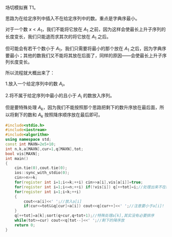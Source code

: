 场切模拟赛 T1。

思路为在给定序列中插入不在给定序列中的数。重点是字典序最小。

对于一个数 $x<A_1$，我们不能将它放在 $A_1$ 之前，因为这样会使最长上升子序列的长度变长，我们只能退而求其次的将它放在 $A_1$ 之后。

但可能会有若干个数小于 $A_1$，我们只需要将最小的那个放在 $A_1$ 之后，因为字典序要最小；其他的数我们又不能将其放在后面了，同样的原因——会使最长上升子序列长度变长。

所以流程就大概出来了：

1.放入一个给定序列中的数 $A_i$。

2.将不属于给定序列中最小的且小于 $A_i$ 的数放入序列。

但是要特殊处理 $A_k$，因为我们不能按照那个思路把剩下的数升序放在最后面，所以将剩下的数和 $A_k$ 按照降序顺序放在最后即可。

```cpp
#include<stdio.h>
#include<iostream>
#include<algorithm>
using namespace std;
const int MAXN=2e5+10;
int n,k,a[MAXN],cur=1,q[MAXN],tot;
bool vis[MAXN];
int main()
{
	cin.tie(0),cout.tie(0);
	ios::sync_with_stdio(0);
	cin>>n>>k;
	for(register int i=1;i<=k;++i) cin>>a[i],vis[a[i]]=true;
	for(register int i=1;i<=n;++i) if(!vis[i]) q[++tot]=i;//处理出来不在给定序列中的数
	for(register int i=1;i<k;++i)
	{
		cout<<a[i]<<' ';//放入a[i]
		if(cur<=tot&&q[cur]<a[i]) cout<<q[cur++]<<' ';//注意要小于a[i]!
	}
	q[++tot]=a[k];sort(q+cur,q+tot+1);//特殊处理a[k],其实没有必要排序
	while(tot>=cur) cout<<q[tot--]<<' ';//剩下的降序放
	return 0;
} 
```
